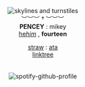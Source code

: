 <div align='center'> 
 <img src='https://files.catbox.moe/l1jbet.webp' title='skylines and turnstiles'

   <br>︶︶︶ † ︶︶︶<br>
<b>PENCEY</b> : mikey<br>
   <a href="https://pronouns.cc/@blackparade/">he<i>him</i></a> , <b>fourteen </b>

 
 <a href="https://mcmillinbug.straw.page/">straw</a> : <a href="https://mychemicalromance.atabook.org/">ata</a>
<br><a href="https://linktr.ee/weezerus">linktree</a><br>
<br>
<br>
![spotify-github-profile](https://spotify-github-profile.kittinanx.com/api/view.svg?uid=31svh3j6tbamubnmzunej76fut3q&redirect=true][https://spotify-github-profile.kittinanx.com/api/view.svg?uid=31svh3j6tbamubnmzunej76fut3q&cover_image=true&theme=natemoo-re&show_offline=true&background_color=121212&interchange=false&bar_color=000000&bar_color_cover=false)


